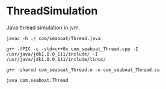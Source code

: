 # ThreadSimulation
Java thread simulation in jvm.

```
javac -h ./ com/seaboat/Thread.java

g++ -fPIC -c -std=c++0x com_seaboat_Thread.cpp -I /usr/java/jdk1.8.0_111/include/ -I /usr/java/jdk1.8.0_111/include/linux/

g++ -shared com_seaboat_Thread.o -o com_seaboat_Thread.so

java com.seaboat.Thread
```
